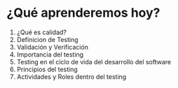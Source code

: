 <h1>¿Qué aprenderemos hoy?</h1>
<ol>
<li><a name="que_es_calidad">¿Qué es calidad?</a></li>
<li>Definicion de Testing</li>
<li>Validación y Verificación</li>
<li>Importancia del testing</li>
<li>Testing en el ciclo de vida del desarrollo del software</li>
<li>Principios del testing</li>
<li>Actividades y Roles dentro del testing</li>
</ol>
